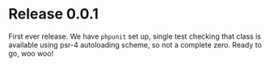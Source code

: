 # Release 0.0.1

First ever release. We have `phpunit` set up, single test checking that class is
available using psr-4 autoloading scheme, so not a complete zero. Ready to go, woo woo!
